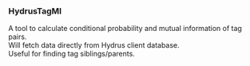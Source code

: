 ### HydrusTagMI

A tool to calculate conditional probability and mutual information of tag pairs.<br>
Will fetch data directly from Hydrus client database.<br>
Useful for finding tag siblings/parents.<br>
